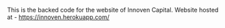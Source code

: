 This is the backed code for the website of Innoven Capital. Website hosted at - https://innoven.herokuapp.com/
